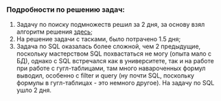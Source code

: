 ### Подробности по решению задач:

1. Задачу по поиску подмножеств решил за 2 дня,
   за основу взял алгоритм решения [здесь](https://www.pepcoding.com/resources/data-structures-and-algorithms-in-java-levelup/dynamic-programming/print_all_paths_with_target_sum_subset/topic);
2. На решение задачи с тасками, было потрачено 1.5 дня;
3. Задача по SQL оказалась более сложной, чем 2 предыдущие, поскольку мастерством SQL
   похвастаться не могу (опыта мало с БД), однако c SQL встречался как в университете,
   так и на работе при работе с гугл-таблицами, там много навароченных формул выводил, особенно
   с filter и query (ну почти SQL, поскольку формулы в гугл-таблицах - это немного другое).
   На задачу по SQL ушло 2 дня.
